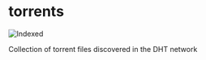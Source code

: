torrents 
========
![Indexed](https://img.shields.io/badge/indexed-257770-blue)

Collection of torrent files discovered in the DHT network
